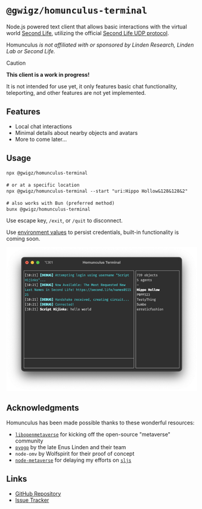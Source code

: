 # `@gwigz/homunculus-terminal`

Node.js powered text client that allows basic interactions with the virtual world
[Second Life](https://www.secondlife.com), utilizing the official
[Second Life UDP protocol](http://wiki.secondlife.com/wiki/Protocol).

Homunculus _is not affiliated with or sponsored by Linden Research, Linden Lab or
Second Life._

> [!CAUTION]
>
> **This client is a work in progress!**
>
> It is not intended for use yet, it only features basic chat functionality, teleporting, and other features are not yet implemented.

## Features

- Local chat interactions
- Minimal details about nearby objects and avatars
- More to come later...

## Usage

```shell
npx @gwigz/homunculus-terminal

# or at a specific location
npx @gwigz/homunculus-terminal --start "uri:Hippo Hollow&128&128&2"

# also works with Bun (preferred method)
bunx @gwigz/homunculus-terminal
```

Use escape key, `/exit`, or `/quit` to disconnect.

Use [environment values](https://github.com/gwigz/homunculus/blob/main/.env.example) to persist credentials, built-in functionality is coming soon.

<div align="center">
  <img src="./terminal.png" />
</div>

## Acknowledgments

Homunculus has been made possible thanks to these wonderful resources:

- [`libopenmetaverse`](https://github.com/openmetaversefoundation/libopenmetaverse) for kicking off the open-source "metaverse" community
- [`pyogp`](http://wiki.secondlife.com/wiki/PyOGP) by the late Enus Linden and their team
- `node-omv` by Wolfspirit for their proof of concept
- [`node-metaverse`](https://github.com/CasperTech/node-metaverse) for delaying my efforts on [`sljs`](https://github.com/gwigz/sljs-archive)

## Links

- [GitHub Repository](https://github.com/gwigz/homunculus)
- [Issue Tracker](https://github.com/gwigz/homunculus/issues)
